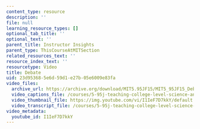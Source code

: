 ```yaml
---
content_type: resource
description: ''
file: null
learning_resource_types: []
optional_tab_title: ''
optional_text: ''
parent_title: Instructor Insights
parent_type: ThisCourseAtMITSection
related_resources_text: ''
resource_index_text: ''
resourcetype: Video
title: Debate
uid: 23d95368-5e6d-59d1-e27b-05e6009e83fa
video_files:
  archive_url: https://archive.org/download/MIT5.95JF15/MIT5_95JF15_Debate_300k.mp4
  video_captions_file: /courses/5-95j-teaching-college-level-science-and-engineering-fall-2015/e963438b7b185b4ab68cecbd95135352_I1IeF7D7kkY.vtt
  video_thumbnail_file: https://img.youtube.com/vi/I1IeF7D7kkY/default.jpg
  video_transcript_file: /courses/5-95j-teaching-college-level-science-and-engineering-fall-2015/fe6c22051b73fd62be3f44880d3a5fda_I1IeF7D7kkY.pdf
video_metadata:
  youtube_id: I1IeF7D7kkY
---
```

